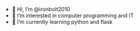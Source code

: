 - 👋 Hi, I’m @ironbolt2010
- 👀 I’m interested in computer programming and IT
- 🌱 I’m currently learning python and flask
